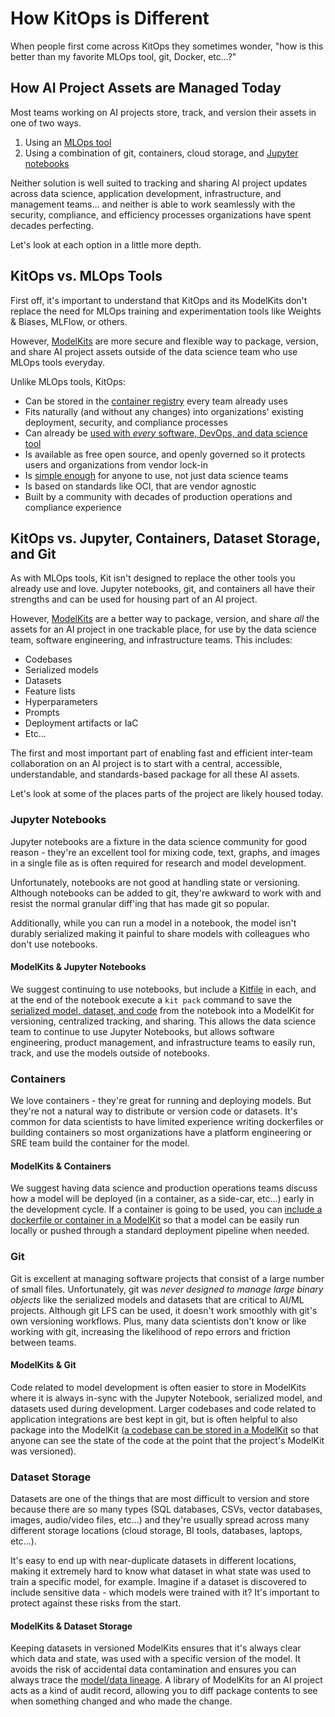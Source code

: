 # How KitOps is Different

When people first come across KitOps they sometimes wonder, "how is this better than my favorite MLOps tool, git, Docker, etc...?"

## How AI Project Assets are Managed Today

Most teams working on AI projects store, track, and version their assets in one of two ways.

1. Using an [MLOps tool](#kitops-vs-mlops-tools)
1. Using a combination of git, containers, cloud storage, and [Jupyter notebooks](#kitops-vs-jupyter-containers-dataset-storage-and-git)

Neither solution is well suited to tracking and sharing AI project updates across data science, application development, infrastructure, and management teams... and neither is able to work seamlessly with the security, compliance, and efficiency processes organizations have spent decades perfecting.

Let's look at each option in a little more depth.

## KitOps vs. MLOps Tools

First off, it's important to understand that KitOps and its ModelKits don't replace the need for MLOps training and experimentation tools like Weights & Biases, MLFlow, or others.

However, [ModelKits](./modelkit/intro.md) are more secure and flexible way to package, version, and share AI project assets outside of the data science team who use MLOps tools everyday.

Unlike MLOps tools, KitOps:

* Can be stored in the [container registry](https://kitops.org/docs/modelkit/compatibility.html#compliant-oci-registries) every team already uses
* Fits naturally (and without any changes) into organizations' existing deployment, security, and compliance processes
* Can already be [used with *every* software, DevOps, and data science tool](./modelkit/compatibility.md)
* Is available as free open source, and openly governed so it protects users and organizations from vendor lock-in
* Is [simple enough](./get-started.md) for anyone to use, not just data science teams
* Is based on standards like OCI, that are vendor agnostic
* Built by a community with decades of production operations and compliance experience

## KitOps vs. Jupyter, Containers, Dataset Storage, and Git

As with MLOps tools, Kit isn't designed to replace the other tools you already use and love. Jupyter notebooks, git, and containers all have their strengths and can be used for housing part of an AI project.

However, [ModelKits](./modelkit/intro.md) are a better way to package, version, and share *all* the assets for an AI project in one trackable place, for use by the data science team, software engineering, and infrastructure teams. This includes:

* Codebases
* Serialized models
* Datasets
* Feature lists
* Hyperparameters
* Prompts
* Deployment artifacts or IaC
* Etc...

The first and most important part of enabling fast and efficient inter-team collaboration on an AI project is to start with a central, accessible, understandable, and standards-based package for all these AI assets.

Let's look at some of the places parts of the project are likely housed today.

### Jupyter Notebooks

Jupyter notebooks are a fixture in the data science community for good reason - they're an excellent tool for mixing code, text, graphs, and images in a single file as is often required for research and model development.

Unfortunately, notebooks are not good at handling state or versioning. Although notebooks can be added to git, they're awkward to work with and resist the normal granular diff'ing that has made git so popular.

Additionally, while you can run a model in a notebook, the model isn't durably serialized making it painful to share models with colleagues who don't use notebooks.

#### ModelKits & Jupyter Notebooks

We suggest continuing to use notebooks, but include a [Kitfile](./kitfile/kf-overview.md) in each, and at the end of the notebook execute a `kit pack` command to save the [serialized model, dataset, and code](./cli/cli-reference.html#kit-pack) from the notebook into a ModelKit for versioning, centralized tracking, and sharing. This allows the data science team to continue to use Jupyter Notebooks, but allows software engineering, product management, and infrastructure teams to easily run, track, and use the models outside of notebooks.

### Containers

We love containers - they're great for running and deploying models. But they're not a natural way to distribute or version code or datasets. It's common for data scientists to have limited experience writing dockerfiles or building containers so most organizations have a platform engineering or SRE team build the container for the model.

#### ModelKits & Containers

We suggest having data science and production operations teams discuss how a model will be deployed (in a container, as a side-car, etc...) early in the development cycle. If a container is going to be used, you can [include a dockerfile or container in a ModelKit](./kitfile/kf-overview.html#kitfile-structure) so that a model can be easily run locally or pushed through a standard deployment pipeline when needed.

### Git

Git is excellent at managing software projects that consist of a large number of small files. Unfortunately, git was _never designed to manage large binary objects_ like the serialized models and datasets that are critical to AI/ML projects. Although git LFS can be used, it doesn't work smoothly with git's own versioning workflows. Plus, many data scientists don't know or like working with git, increasing the likelihood of repo errors and friction between teams.

#### ModelKits & Git

Code related to model development is often easier to store in ModelKits where it is always in-sync with the Jupyter Notebook, serialized model, and datasets used during development. Larger codebases and code related to application integrations are best kept in git, but is often helpful to also package into the ModelKit ([a codebase can be stored in a ModelKit](./kitfile/format.html#code) so that anyone can see the state of the code at the point that the project's ModelKit was versioned).

### Dataset Storage

Datasets are one of the things that are most difficult to version and store because there are so many types (SQL databases, CSVs, vector databases, images, audio/video files, etc...) and they're usually spread across many different storage locations (cloud storage, BI tools, databases, laptops, etc...).

It's easy to end up with near-duplicate datasets in different locations, making it extremely hard to know what dataset in what state was used to train a specific model, for example. Imagine if a dataset is discovered to include sensitive data - which models were trained with it? It's important to protect against these risks from the start.

#### ModelKits & Dataset Storage

Keeping datasets in versioned ModelKits ensures that it's always clear which data and state, was used with a specific version of the model. It avoids the risk of accidental data contamination and ensures you can always trace the [model/data lineage](./modelkit/spec.md#terminology-and-structure). A library of ModelKits for an AI project acts as a kind of audit record, allowing you to diff package contents to see when something changed and who made the change.
